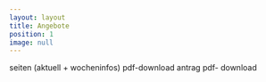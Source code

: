 ```yaml
---
layout: layout
title: Angebote
position: 1
image: null
---
```


seiten (aktuell + wocheninfos)
pdf-download
antrag pdf- download